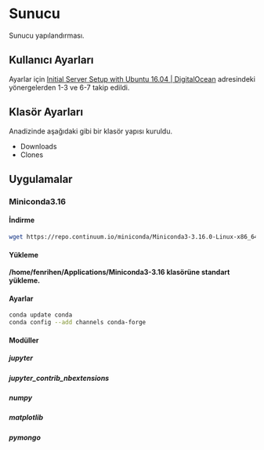 # Sunucu
Sunucu yapılandırması.

## Kullanıcı Ayarları
Ayarlar için [Initial Server Setup with Ubuntu 16.04 | DigitalOcean](https://www.digitalocean.com/community/tutorials/initial-server-setup-with-ubuntu-16-04) adresindeki yönergelerden 1-3 ve 6-7 takip edildi.
## Klasör Ayarları
Anadizinde aşağıdaki gibi bir klasör yapısı kuruldu.
- Downloads
- Clones

## Uygulamalar
### Miniconda3.16
#### İndirme
```bash
wget https://repo.continuum.io/miniconda/Miniconda3-3.16.0-Linux-x86_64.sh 
```
#### Yükleme
**/home/fenrihen/Applications/Miniconda3-3.16 klasörüne standart yükleme.**
#### Ayarlar
```bash
conda update conda
conda config --add channels conda-forge
```
#### Modüller
##### jupyter
##### jupyter_contrib_nbextensions
##### numpy
##### matplotlib
##### pymongo
